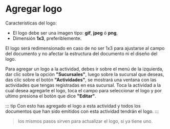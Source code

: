 # Agregar logo

Características del logo:

- El logo debe ser una imagen tipo: **gif**, **jpeg** ó **png**,
- Dimensión **1x3**, preferiblemente.

El logo será redimensionado en caso de no ser 1x3 para ajustarse al campo del documento y no afectar la estructura del documento ni el diseño del logo.

Para agregar un logo a la actividad, debes ir sobre el menú de la izquierda, dar clic sobre la opción **"Sucursales"**, luego sobre la sucursal que deseas, das clic sobre el botón **"Actividades"**, se mostrará una ventana con las actividades que tengas registradas en esa sucursal. Toca la actividad a la cual desea agregarle el logo, toca el campo para seleccionar el logo y por ultimo presiona el botón que dice **"Editar"**.

::: tip
 Con esto has agregado el logo a esta actividad y todos los documentos que han sido emitidos con esta actividad tendrán el logo.
:::

> los mismos pasos sirven para actualizar el logo, si ya tiene uno.
